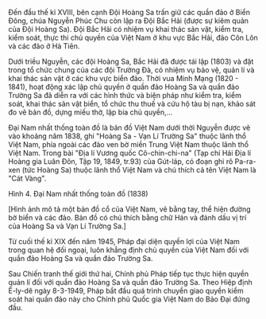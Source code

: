 Đến đầu thế kỉ XVIII, bên cạnh Đội Hoàng Sa trấn giữ các quần đảo ở Biển Đông, chúa Nguyễn Phúc Chu còn lập ra Đội Bắc Hải (được sự kiêm quản của Đội Hoàng Sa). Đội Bắc Hải có nhiệm vụ khai thác sản vật, kiểm tra, kiểm soát, thực thi chủ quyền của Việt Nam ở khu vực Bắc Hải, đảo Côn Lôn và các đảo ở Hà Tiên.

Dưới triều Nguyễn, các đội Hoàng Sa, Bắc Hải đã được tái lập (1803) và đặt trong tổ chức chung của các đội Trường Đà, có nhiệm vụ bảo vệ, quản lí và khai thác sản vật ở các khu vực biển đảo. Thời vua Minh Mạng (1820 - 1841), hoạt động xác lập chủ quyền ở quần đảo Hoàng Sa và quần đảo Trường Sa đã diễn ra với các hình thức và biện pháp như kiểm tra, kiểm soát, khai thác sản vật biển, tổ chức thu thuế và cứu hộ tàu bị nạn, khảo sát đo vẽ bản đồ, dựng miếu thờ, lập bia chủ quyền,...

Đại Nam nhất thống toàn đồ là bản đồ Việt Nam dưới thời Nguyễn được vẽ vào khoảng năm 1838, ghi "Hoàng Sa - Vạn Lí Trường Sa" thuộc lãnh thổ Việt Nam, phía ngoài các đảo ven bờ miền Trung Việt Nam thuộc lãnh thổ Việt Nam. Trong bài "Địa lí Vương quốc Cô-chin-chi-na" (Tạp chí Hải Địa lí Hoàng gia Luân Đôn, Tập 19, 1849, tr.93) của Gút-láp, có đoạn ghi rõ Pa-ra-xen (tức Hoàng Sa) thuộc lãnh thổ Việt Nam và chú thích cả tên Việt Nam là "Cát Vàng".

Hình 4. Đại Nam nhất thống toàn đồ (1838)

[Hình ảnh mô tả một bản đồ cổ của Việt Nam, vẽ bằng tay, thể hiện đường bờ biển và các đảo. Bản đồ có chú thích bằng chữ Hán và đánh dấu vị trí của Hoàng Sa và Vạn Lí Trường Sa.]

Từ cuối thế kỉ XIX đến năm 1945, Pháp đại diện quyền lợi của Việt Nam trong quan hệ đối ngoại, luôn khẳng định chủ quyền của Việt Nam đối với quần đảo Hoàng Sa và quần đảo Trường Sa.

Sau Chiến tranh thế giới thứ hai, Chính phủ Pháp tiếp tục thực hiện quyền quản lí đối với quần đảo Hoàng Sa và quần đảo Trường Sa. Theo Hiệp định Ê-ly-dê ngày 8-3-1949, Pháp bắt đầu quá trình chuyển giao quyền kiểm soát hai quần đảo này cho Chính phủ Quốc gia Việt Nam do Bảo Đại đứng đầu.